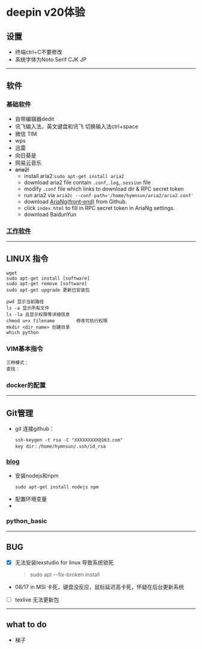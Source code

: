 # deepin v20体验

## 设置
- 终端ctrl+C不要修改
- 系统字体为Noto Serif CJK JP

------
## 软件
### 基础软件
- 自带编辑器dedit
- 讯飞输入法，英文键盘和讯飞 切换输入法ctrl+space
- 微信 TIM
- wps
- 迅雷
- 向日葵是
- 网易云音乐
- ~~aria2!~~
    - install aria2:`sudo apt-get install aria2`
    - download aria2 file contain `.conf`,`.log`,`.session` file
    - modify `.conf` file which links to download dir & RPC secret token
    - run aria2 via `aria2c --conf-path='/home/hymnsun/aria2/aria2.conf'`
    - download [AriaNg(front-end)](https://github.com/mayswind/AriaNg/releases) from Github.
    - click `index.html` to fill in RPC secret token in AriaNg settings.
    - download BaidunYun 


### [工作软件](./workware_conf.md)


--------

## LINUX 指令
    wget
    sudo apt-get install [software]
    sudo apt-get remove [software]
    sudo apt-get upgrade 更新已安装包
        
    pwd 显示当前路径
    ls -a 显示所有文件
    ls -la 且显示权限等详细信息
    chmod u+x filename        修改可执行权限
    mkdir <dir_name> 创建目录
    which python


### VIM基本指令
    三种模式：
    查找：
        

### docker的配置

-------------
## Git管理
- git 连接github：
    ```
    ssh-keygen -t rsa -C "XXXXXXXXX@163.com"
    key dir：/home/hymnsun/.ssh/id_rsa
    ```
### [blog](https://blog.csdn.net/Arisstz/article/details/80708851)
- 安装nodejs和npm
    ```
    sudo apt-get install nodejs npm
    ```
- 配置环境变量
- 


### python_basic

-------
## BUG
- [x] 无法安装texstudio for linux 导致系统锁死
    >  sudo apt --fix-broken install

- 08/17 in MSI 卡死，键盘没反应，鼠标延迟高卡死，怀疑在后台更新系统
- [ ] texlive 无法更新包

------
## what to do
- 梯子
